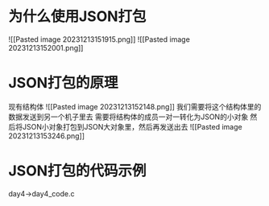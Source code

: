 # 为什么使用JSON打包
![[Pasted image 20231213151915.png]]
![[Pasted image 20231213152001.png]]
# JSON打包的原理
现有结构体
![[Pasted image 20231213152148.png]]
我们需要将这个结构体里的数据发送到另一个机子里去
需要将结构体的成员一对一转化为JSON的小对象
然后将JSON小对象打包到JSON大对象里，然后再发送出去
![[Pasted image 20231213153246.png]]
# JSON打包的代码示例
day4->day4_code.c
